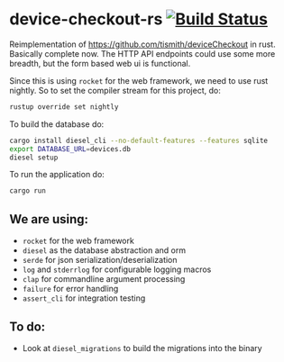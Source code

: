# device-checkout-rs [![Build Status](https://travis-ci.org/tismith/device-checkout-rs.svg?branch=master)](https://travis-ci.org/tismith/device-checkout-rs)

Reimplementation of https://github.com/tismith/deviceCheckout in rust. Basically complete now. The HTTP API endpoints could use some more breadth, but the form based web ui is functional.


Since this is using `rocket` for the web framework, we need to use rust nightly. So to set the compiler stream for this project, do:
```sh
rustup override set nightly
```

To build the database do:
```sh
cargo install diesel_cli --no-default-features --features sqlite
export DATABASE_URL=devices.db
diesel setup
```

To run the application do:
```sh
cargo run
```

## We are using:
* `rocket` for the web framework
* `diesel` as the database abstraction and orm
* `serde` for json serialization/deserialization
* `log` and `stderrlog` for configurable logging macros
* `clap` for commandline argument processing
* `failure` for error handling
* `assert_cli` for integration testing

## To do:
* Look at `diesel_migrations` to build the migrations into the binary
